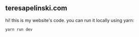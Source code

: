 ## teresapelinski.com

hi! this is my website's code. you can run it locally using yarn:

```bash
yarn run dev
```
